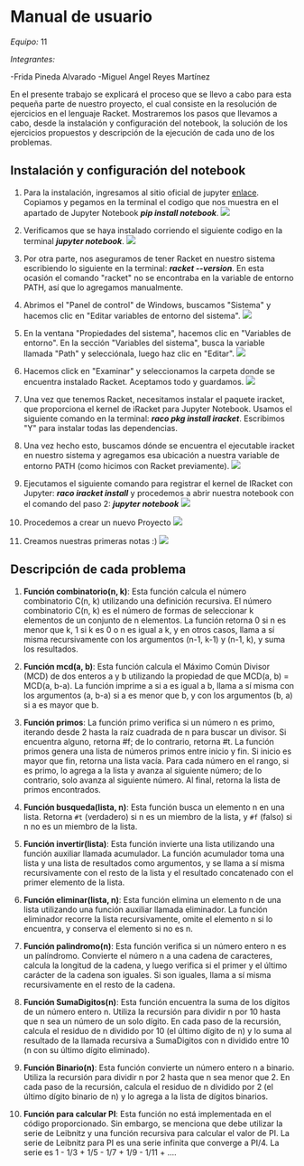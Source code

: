 # Manual de usuario


*Equipo:* 11

*Integrantes:*

-Frida Pineda Alvarado
-Miguel Angel Reyes Martínez


En el presente trabajo se explicará el proceso que se llevo a cabo para esta pequeña parte de nuestro proyecto, el cual consiste en la resolución de ejercicios en el lenguaje Racket. Mostraremos los pasos que llevamos a cabo, desde la instalación y configuración del notebook, la solución de los ejercicios propuestos y descripción de la ejecución de cada uno de los problemas.


## Instalación y configuración del notebook ##

1. Para la instalación, ingresamos al sitio oficial de jupyter [enlace](https://jupyter.org/install). Copiamos y pegamos en la terminal el codigo que nos muestra en el apartado de Jupyter Notebook ***pip install notebook***.
![](https://github.com/frida348/Programaci-n-funcional/assets/112607095/b1125ae2-f643-4e98-8226-116ec77667ab)

2. Verificamos que se haya instalado corriendo el siguiente codigo en la terminal ***jupyter notebook***.
![](https://github.com/frida348/Programaci-n-funcional/assets/112607095/50349db6-5acf-4f84-9dcd-b9d3e34be776)

3. Por otra parte, nos aseguramos de tener Racket en nuestro sistema escribiendo lo siguiente en la terminal: ***racket --version***. En esta ocasión el comando "racket" no se encontraba en la variable de entorno PATH, así que lo agregamos manualmente.

4. Abrimos el "Panel de control" de Windows, buscamos "Sistema" y hacemos clic en "Editar variables de entorno del sistema".
![](https://github.com/frida348/Programaci-n-funcional/assets/112607095/baa63e67-9c94-4466-aed3-3b12b13df153)

6. En la ventana "Propiedades del sistema", hacemos clic en "Variables de entorno". En la sección "Variables del sistema", busca la variable llamada "Path" y selecciónala, luego haz clic en "Editar".
![](https://github.com/frida348/Programaci-n-funcional/assets/112607095/abc598f1-b0fa-4db3-a433-0522ac99bdd7)

7. Hacemos click en "Examinar" y seleccionamos la carpeta donde se encuentra instalado Racket. Aceptamos todo y guardamos.
![](https://github.com/frida348/Programaci-n-funcional/assets/112607095/2faf8229-6e97-4209-b3f3-41d7979ae31e)

8. Una vez que tenemos Racket, necesitamos instalar el paquete iracket, que proporciona el kernel de iRacket para Jupyter Notebook. Usamos el siguiente comando en la terminal: ***raco pkg install iracket***. Escribimos "Y" para instalar todas las dependencias.

9. Una vez hecho esto, buscamos dónde se encuentra el ejecutable iracket en nuestro sistema y agregamos esa ubicación a nuestra variable de entorno PATH (como hicimos con Racket previamente).
![](https://github.com/frida348/Programaci-n-funcional/assets/112607095/6a0552de-0451-4af7-9d81-8931fc03fbc4)

10. Ejecutamos el siguiente comando para registrar el kernel de IRacket con Jupyter: ***raco iracket install*** y procedemos a abrir nuestra notebook con el comando del paso 2: ***jupyter notebook***
![](https://github.com/frida348/Programaci-n-funcional/assets/112607095/d9579081-8ffb-475f-99c4-dd71e482d5a9)

11. Procedemos a crear un nuevo Proyecto
![](https://github.com/frida348/Programaci-n-funcional/assets/112607095/5f40d494-0051-48a7-a9be-031bac789879)

12. Creamos nuestras primeras notas :)
![](https://github.com/frida348/Programaci-n-funcional/assets/112607095/9edc3832-c38b-4c35-a51b-42038b621480)


## Descripción de cada problema ## 

1. **Función combinatorio(n, k)**: Esta función calcula el número combinatorio C(n, k) utilizando una definición recursiva. El número combinatorio C(n, k) es el número de formas de seleccionar k elementos de un conjunto de n elementos. La función retorna 0 si n es menor que k, 1 si k es 0 o n es igual a k, y en otros casos, llama a sí misma recursivamente con los argumentos (n-1, k-1) y (n-1, k), y suma los resultados.

2. **Función mcd(a, b)**: Esta función calcula el Máximo Común Divisor (MCD) de dos enteros a y b utilizando la propiedad de que MCD(a, b) = MCD(a, b-a). La función imprime a si a es igual a b, llama a sí misma con los argumentos (a, b-a) si a es menor que b, y con los argumentos (b, a) si a es mayor que b.

3. **Función primos**: La función primo verifica si un número n es primo, iterando desde 2 hasta la raíz cuadrada de n para buscar un divisor. Si encuentra alguno, retorna #f; de lo contrario, retorna #t. La función primos genera una lista de números primos entre inicio y fin. Si inicio es mayor que fin, retorna una lista vacía. Para cada número en el rango, si es primo, lo agrega a la lista y avanza al siguiente número; de lo contrario, solo avanza al siguiente número. Al final, retorna la lista de primos encontrados.

4. **Función busqueda(lista, n)**: Esta función busca un elemento n en una lista. Retorna `#t` (verdadero) si n es un miembro de la lista, y `#f` (falso) si n no es un miembro de la lista.

5. **Función invertir(lista)**: Esta función invierte una lista utilizando una función auxiliar llamada acumulador. La función acumulador toma una lista y una lista de resultados como argumentos, y se llama a sí misma recursivamente con el resto de la lista y el resultado concatenado con el primer elemento de la lista.

6. **Función eliminar(lista, n)**: Esta función elimina un elemento n de una lista utilizando una función auxiliar llamada eliminador. La función eliminador recorre la lista recursivamente, omite el elemento n si lo encuentra, y conserva el elemento si no es n.

7. **Función palindromo(n)**: Esta función verifica si un número entero n es un palíndromo. Convierte el número n a una cadena de caracteres, calcula la longitud de la cadena, y luego verifica si el primer y el último carácter de la cadena son iguales. Si son iguales, llama a sí misma recursivamente en el resto de la cadena.

8. **Función SumaDigitos(n)**: Esta función encuentra la suma de los dígitos de un número entero n. Utiliza la recursión para dividir n por 10 hasta que n sea un número de un solo dígito. En cada paso de la recursión, calcula el residuo de n dividido por 10 (el último dígito de n) y lo suma al resultado de la llamada recursiva a SumaDigitos con n dividido entre 10 (n con su último dígito eliminado).

9. **Función Binario(n)**: Esta función convierte un número entero n a binario. Utiliza la recursión para dividir n por 2 hasta que n sea menor que 2. En cada paso de la recursión, calcula el residuo de n dividido por 2 (el último dígito binario de n) y lo agrega a la lista de dígitos binarios.

10. **Función para calcular PI**: Esta función no está implementada en el código proporcionado. Sin embargo, se menciona que debe utilizar la serie de Leibnitz y una función recursiva para calcular el valor de PI. La serie de Leibnitz para PI es una serie infinita que converge a PI/4. La serie es 1 - 1/3 + 1/5 - 1/7 + 1/9 - 1/11 + ....

